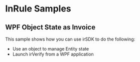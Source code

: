 # InRule Samples

## WPF Object State as Invoice

This sample shows how you can use irSDK to do the following:

* Use an object to manage Entity state
* Launch irVerify from a WPF application
